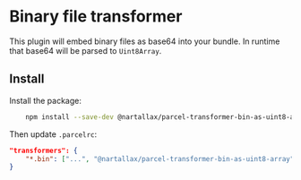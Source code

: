 # Binary file transformer

This plugin will embed binary files as base64 into your bundle. In runtime that base64 will be parsed to `Uint8Array`.  

## Install

Install the package:

```bash
	npm install --save-dev @nartallax/parcel-transformer-bin-as-uint8-array
```

Then update `.parcelrc`:

```json
"transformers": {
    "*.bin": ["...", "@nartallax/parcel-transformer-bin-as-uint8-array"]
}
```
